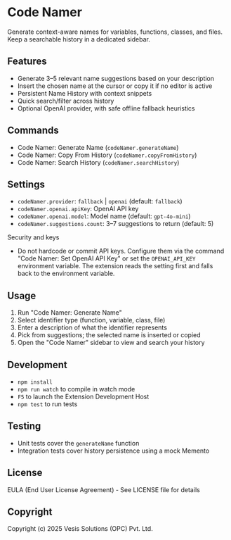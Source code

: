 # Code Namer

Generate context-aware names for variables, functions, classes, and files. Keep a searchable history in a dedicated sidebar.

## Features
- Generate 3–5 relevant name suggestions based on your description
- Insert the chosen name at the cursor or copy it if no editor is active
- Persistent Name History with context snippets
- Quick search/filter across history
- Optional OpenAI provider, with safe offline fallback heuristics

## Commands
- Code Namer: Generate Name (`codeNamer.generateName`)
- Code Namer: Copy From History (`codeNamer.copyFromHistory`)
- Code Namer: Search History (`codeNamer.searchHistory`)

## Settings
- `codeNamer.provider`: `fallback` | `openai` (default: `fallback`)
- `codeNamer.openai.apiKey`: OpenAI API key
- `codeNamer.openai.model`: Model name (default: `gpt-4o-mini`)
- `codeNamer.suggestions.count`: 3–7 suggestions to return (default: 5)

Security and keys
- Do not hardcode or commit API keys. Configure them via the command "Code Namer: Set OpenAI API Key" or set the `OPENAI_API_KEY` environment variable. The extension reads the setting first and falls back to the environment variable.

## Usage
1. Run "Code Namer: Generate Name"
2. Select identifier type (function, variable, class, file)
3. Enter a description of what the identifier represents
4. Pick from suggestions; the selected name is inserted or copied
5. Open the "Code Namer" sidebar to view and search your history

## Development
- `npm install`
- `npm run watch` to compile in watch mode
- `F5` to launch the Extension Development Host
- `npm test` to run tests

## Testing
- Unit tests cover the `generateName` function
- Integration tests cover history persistence using a mock Memento

## License
EULA (End User License Agreement) - See LICENSE file for details

## Copyright
Copyright (c) 2025 Vesis Solutions (OPC) Pvt. Ltd.

